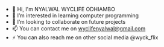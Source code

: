 - 👋 Hi, I'm NYALWAL WYCLIFE ODHIAMBO
- 👀 I’m interested in learning computer programming
- 💞️ I’m looking to collaborate on future projects
- 📫 You can contact me on wyclifenyalwal@gmail.com
- ⚡ You can also reach me on other social media @wyck_flix

<!---
Wyclife-Odiambo-Nyalwal/Wyclife-Odiambo-Nyalwal is a ✨ special ✨ repository because its `README.md` (this file) appears on your GitHub profile.
You can click the Preview link to take a look at your changes.
--->
